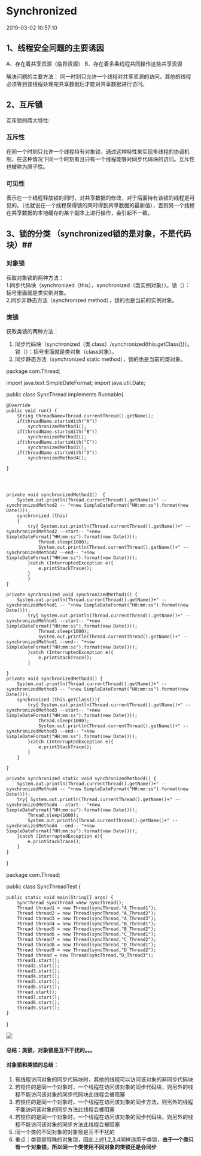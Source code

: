 # Synchronized #
2019-03-02 10:57:10 


## 1、线程安全问题的主要诱因 ##
A、存在着共享资源（临界资源） B、存在着多条线程共同操作这些共享资源

解决问题的主要方法：
同一时刻只允许一个线程对共享资源的访问，其他的线程必须等到该线程处理完共享数据后才能对共享数据进行访问。

## 2、互斥锁 ##
互斥锁的两大特性:
### 互斥性 ###
在同一个时刻只允许一个线程持有对象锁，通过这种特性来实现多线程的协调机制，在这种情况下同一个时刻有且只有一个线程能够对同步代码块的访问。互斥性也被称为原子性。
### 可见性 ###
表示在一个线程释放锁的同时，对共享数据的修改，对于后面持有该锁的线程是可见的。（也就说在一个线程获得锁的同时得到共享数据的最新值），否则另一个线程在共享数据的本地缓存的某个副本上进行操作，会引起不一致。

## 3、锁的分类 （synchronized锁的是对象，不是代码块）##
### 对象锁 ###
获取对象锁的两种方法：  
1.同步代码块（synchronized（this），synchronized（类实例对象））。锁（）：括号里面就是类实例对象。  
2.同步非静态方法（synchronized method），锁的也是当前的实例对象。

### 类锁 ###
获取类锁的两种方法：  
1. 同步代码块（synchronized（类.class）/synchronized(this.getClass())）。锁（）：括号里面就是类对象（class对象）。  
2. 同步静态方法（synchronized static method），锁的也是当前的类对象。

  package com.Thread;

import java.text.SimpleDateFormat;
import java.util.Date;

public class SyncThread implements Runnable{   


    @Override
    public void run() {
        String threadName=Thread.currentThread().getName();
        if(threadName.startsWith("A"))
            synchronizedMethod1();
        if(threadName.startsWith("B"))
            synchronizedMethod2();
        if(threadName.startsWith("C"))
            synchronizedMethod3();
        if(threadName.startsWith("D"))
            synchronizedMethod4();

    }




    private void synchronizedMethod2()  {
        System.out.println(Thread.currentThread().getName()+" -- synchronizedMethod2 -- "+new SimpleDateFormat("HH:mm:ss").format(new Date()));
        synchronized (this)
        {
            try{ System.out.println(Thread.currentThread().getName()+" -- synchronizedMethod2 --start-- "+new SimpleDateFormat("HH:mm:ss").format(new Date()));
                Thread.sleep(1000);
                System.out.println(Thread.currentThread().getName()+" -- synchronizedMethod2 --end-- "+new SimpleDateFormat("HH:mm:ss").format(new Date()));
            }catch (InterruptedException e){
                e.printStackTrace();
            }
            }
    }

    private synchronized void synchronizedMethod1() {
        System.out.println(Thread.currentThread().getName()+" -- synchronizedMethod1 -- "+new SimpleDateFormat("HH:mm:ss").format(new Date()));
            try{ System.out.println(Thread.currentThread().getName()+" -- synchronizedMethod1 --start-- "+new SimpleDateFormat("HH:mm:ss").format(new Date()));
                Thread.sleep(1000);
                System.out.println(Thread.currentThread().getName()+" -- synchronizedMethod1 --end-- "+new SimpleDateFormat("HH:mm:ss").format(new Date()));
            }catch (InterruptedException e){
                e.printStackTrace();
            }

    }
    private void synchronizedMethod3() {
        System.out.println(Thread.currentThread().getName()+" -- synchronizedMethod3 -- "+new SimpleDateFormat("HH:mm:ss").format(new Date()));
        synchronized (this.getClass()){
            try{ System.out.println(Thread.currentThread().getName()+" -- synchronizedMethod3 --start-- "+new SimpleDateFormat("HH:mm:ss").format(new Date()));
                Thread.sleep(1000);
                System.out.println(Thread.currentThread().getName()+" -- synchronizedMethod3 --end-- "+new SimpleDateFormat("HH:mm:ss").format(new Date()));
            }catch (InterruptedException e){
                e.printStackTrace();
            }
        }

    }

    private synchronized static void synchronizedMethod4() {
        System.out.println(Thread.currentThread().getName()+" -- synchronizedMethod4 -- "+new SimpleDateFormat("HH:mm:ss").format(new Date()));
        try{ System.out.println(Thread.currentThread().getName()+" -- synchronizedMethod4 --start-- "+new SimpleDateFormat("HH:mm:ss").format(new Date()));
            Thread.sleep(1000);
            System.out.println(Thread.currentThread().getName()+" -- synchronizedMethod4 --end-- "+new SimpleDateFormat("HH:mm:ss").format(new Date()));
        }catch (InterruptedException e){
            e.printStackTrace();
        }
    }
}


   package com.Thread;

public class SyncThreadTest {

    public static void main(String[] args) {
        SyncThread syncThread =new SyncThread();
        Thread thread1 = new Thread(syncThread,"A_Thread1");
        Thread thread2 = new Thread(syncThread,"A_Thread2");
        Thread thread3 = new Thread(syncThread,"A_Thread3");
        Thread thread4 = new Thread(syncThread,"B_Thread1");
        Thread thread5 = new Thread(syncThread,"B_Thread2");
        Thread thread6 = new Thread(syncThread,"C_Thread1");
        Thread thread7 = new Thread(syncThread,"C_Thread2");
        Thread thread8 = new Thread(syncThread,"D_Thread1");
        Thread thread9 = new Thread(syncThread,"D_Thread2");
        Thread thread = new Thread(syncThread,"D_Thread3");
        thread1.start();
        thread2.start();
        thread3.start();
        thread4.start();
        thread5.start();
        thread6.start();
        thread.start();
        thread7.start();
        thread8.start();
        thread9.start();
    }
}

![](https://i.imgur.com/lPyG9wM.png)


#### 总结：类锁，对象锁是互不干扰的。。。 ####

#### 对象锁和类锁的总结：  
1. 有线程访问对象的同步代码块时，其他的线程可以访问该对象的非同步代码块
2. 若锁住的是同一个对象时，一个线程在访问该对象的同步代码块，则另外的线程不能访问该对象的同步代码块此线程会被阻塞
3. 若锁住的是同一个对象时，一个线程在访问该对象的同步方法，则另外的线程不能访问该对象的同步方法此线程会被阻塞
4. 若锁住的是同一个对象时，一个线程在访问该对象的同步代码块，则另外的线程不能访问该对象的同步方法此线程会被阻塞
5. 同一个类的不同对象的对象锁是互不干扰的
6. 重点：类锁是特殊的对象锁，因此上述1,2,3,4同样适用于类锁，**由于一个类只有一个对象锁，所以同一个类使用不同对象的类锁还是会同步**
####


 

   